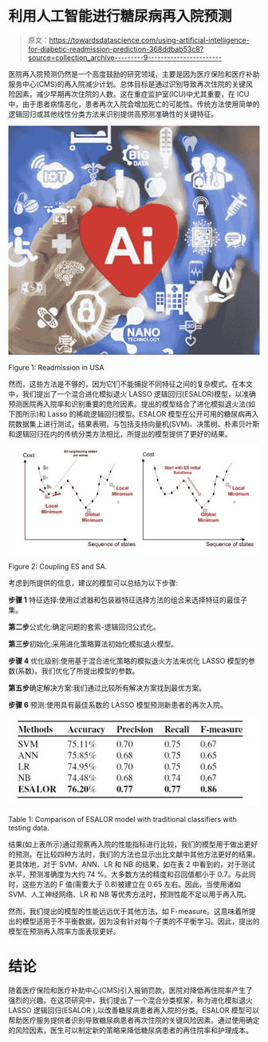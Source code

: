 # 利用人工智能进行糖尿病再入院预测

> 原文：<https://towardsdatascience.com/using-artificial-intelligence-for-diabetic-readmission-prediction-368ddbab53c8?source=collection_archive---------9----------------------->

医院再入院预测仍然是一个高度鼓励的研究领域，主要是因为医疗保险和医疗补助服务中心(CMS)的再入院减少计划。总体目标是通过识别导致再次住院的关键风险因素，减少早期再次住院的人数。这在重症监护室(ICU)中尤其重要，在 ICU 中，由于患者病情恶化，患者再次入院会增加死亡的可能性。传统方法使用简单的逻辑回归或其他线性分类方法来识别提供高预测准确性的关键特征。

![](img/3348a58eafe8963285c4b46e9f12e48d.png)

Figure 1: Readmission in USA

然而，这些方法是不够的，因为它们不能捕捉不同特征之间的复杂模式。在本文中，我们提出了一个混合进化模拟退火 LASSO 逻辑回归(ESALOR)模型，以准确预测医院再入院率和识别重要的危险因素。提出的模型结合了进化模拟退火法(如下图所示)和 Lasso 的稀疏逻辑回归模型。ESALOR 模型在公开可用的糖尿病再入院数据集上进行测试，结果表明，与包括支持向量机(SVM)、决策树、朴素贝叶斯和逻辑回归在内的传统分类方法相比，所提出的模型提供了更好的结果。

![](img/1e3884e8185b924b2a9ca32cba591400.png)

Figure 2: Coupling ES and SA.

考虑到所提供的信息，建议的模型可以总结为以下步骤:

**步骤 1** 特征选择:使用过滤器和包装器特征选择方法的组合来选择特征的最佳子集。

**第二步**公式化:确定问题的套索-逻辑回归公式化。

**第三步**初始化:采用进化策略算法初始化模拟退火模型。

**步骤 4** 优化级别:使用基于混合进化策略的模拟退火方法来优化 LASSO 模型的参数(系数)。我们优化了所提出模型的参数。

**第五步**确定解决方案:我们通过比较所有解决方案找到最优方案。

**步骤 6** 预测:使用具有最佳系数的 LASSO 模型预测新患者的再次入院。

![](img/cd517ab8ec076ef7e5ba1f47c446a8a7.png)

Table 1: Comparison of ESALOR model with traditional classifiers with testing data.

结果(如上表所示)通过观察再入院的性能指标进行比较，我们的模型用于做出更好的预测。在比较四种方法时，我们的方法也显示出比文献中其他方法更好的结果。更具体地，对于 SVM、ANN、LR 和 NB 的结果，如在表 2 中看到的，对于测试水平，预测准确度为大约 74 %。大多数方法的精度和召回值都小于 0.7。与此同时，这些方法的 F 值(需要大于 0.8)被建立在 0.65 左右。因此，当使用诸如 SVM、人工神经网络、LR 和 NB 等优秀方法时，预测性能不足以用于再入院。

然而，我们提出的模型的性能远远优于其他方法，如 F-measure。这意味着所提出的模型适用于不平衡数据，因为没有针对每个子类的不平衡学习。因此，提出的模型在预测再入院率方面表现更好。

# **结论**

随着医疗保险和医疗补助中心(CMS)引入报销罚款，医院对降低再住院率产生了强烈的兴趣。在这项研究中，我们提出了一个混合分类框架，称为进化模拟退火 LASSO 逻辑回归(ESALOR ),以改善糖尿病患者再入院的分类。ESALOR 模型可以帮助医疗服务提供者识别导致糖尿病患者再次住院的关键风险因素。通过使用确定的风险因素，医生可以制定新的策略来降低糖尿病患者的再住院率和护理成本。
